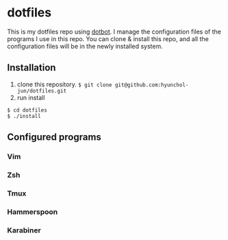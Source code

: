 # dotfiles
This is my dotfiles repo using [dotbot](https://github.com/anishathalye/dotbot). 
I manage the configuration files of the programs I use in this repo. 
You can clone & install this repo, and all the configuration files will be in the newly installed system.

## Installation
1. clone this repository.
`$ git clone git@github.com:hyunchol-jun/dotfiles.git`
2. run install
```
$ cd dotfiles
$ ./install
```
## Configured programs

### Vim
### Zsh
### Tmux
### Hammerspoon
### Karabiner

